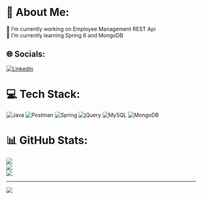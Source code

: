 # 💫 About Me:
🔭 I’m currently working on Employee Management REST Api<br>🌱 I’m currently learning Spring 6 and MongoDB<br>


## 🌐 Socials:
[![LinkedIn](https://img.shields.io/badge/LinkedIn-%230077B5.svg?logo=linkedin&logoColor=white)](https://linkedin.com/in/mikołaj-karwacki-57a053269) 

# 💻 Tech Stack:
![Java](https://img.shields.io/badge/java-%23ED8B00.svg?style=for-the-badge&logo=java&logoColor=white) ![Postman](https://img.shields.io/badge/Postman-FF6C37?style=for-the-badge&logo=postman&logoColor=white) ![Spring](https://img.shields.io/badge/spring-%236DB33F.svg?style=for-the-badge&logo=spring&logoColor=white) ![jQuery](https://img.shields.io/badge/jquery-%230769AD.svg?style=for-the-badge&logo=jquery&logoColor=white) ![MySQL](https://img.shields.io/badge/mysql-%2300f.svg?style=for-the-badge&logo=mysql&logoColor=white) ![MongoDB](https://img.shields.io/badge/MongoDB-%234ea94b.svg?style=for-the-badge&logo=mongodb&logoColor=white)
# 📊 GitHub Stats:
![](https://github-readme-stats.vercel.app/api?username=mikarwacki&theme=react&hide_border=true&include_all_commits=false&count_private=false)<br/>
![](https://github-readme-streak-stats.herokuapp.com/?user=mikarwacki&theme=react&hide_border=true)<br/>
![](https://github-readme-stats.vercel.app/api/top-langs/?username=mikarwacki&theme=react&hide_border=true&include_all_commits=false&count_private=false&layout=compact)

---
[![](https://visitcount.itsvg.in/api?id=mikarwacki&icon=8&color=0)](https://visitcount.itsvg.in)

<!-- Proudly created with GPRM ( https://gprm.itsvg.in ) -->
